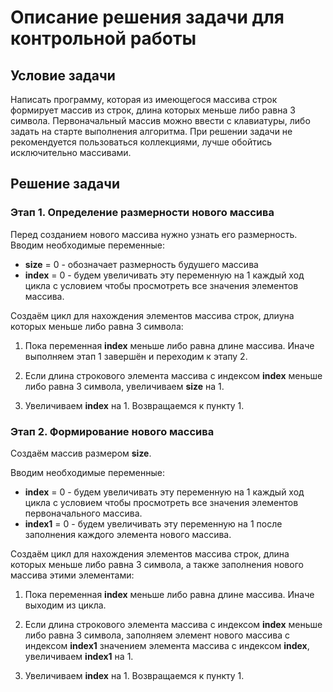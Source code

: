 # Описание решения задачи для контрольной работы
## Условие задачи

Написать программу, которая из имеющегося массива строк формирует массив из строк, длина которых меньше либо равна 3 символа. Первоначальный массив можно ввести с клавиатуры, либо задать на старте выполнения алгоритма. При решении задачи не рекомендуется пользоваться коллекциями, лучше обойтись исключительно массивами.

## Решение задачи 
### Этап 1. Определение размерности нового массива
Перед созданием нового массива нужно узнать его размерность.
Вводим необходимые переменные:
* **size** = 0 - обозначает размерность будушего массива
* **index** = 0 - будем увеличивать эту переменную на 1 каждый ход цикла с условием чтобы просмотреть все значения элементов массива.

Создаём цикл для нахождения элементов массива строк, длиyна которых меньше либо равна 3 символа:

1. Пока переменная **index** меньше либо равна длине массива. Иначе выполняем этап 1 завершён и переходим к этапу 2.

2. Если длина строкового элемента массива с индексом **index** меньше либо равна 3 символа, увеличиваем **size** на 1.

3. Увеличиваем **index** на 1. Возвращаемся к пункту 1.

### Этап 2. Формирование нового массива
Создаём массив размером **size**.

Вводим необходимые переменные:
* **index** = 0 - будем увеличивать эту переменную на 1 каждый ход цикла с условием чтобы просмотреть все значения элементов первоначального массива.
* **index1** = 0 - будем увеличивать эту переменную на 1 после заполнения каждого элемента нового массива.

Создаём цикл для нахождения элементов массива строк, длина которых меньше либо равна 3 символа, а также заполнения нового массива этими элементами:

1. Пока переменная **index** меньше либо равна длине массива. Иначе выходим из цикла.

2. Если длина строкового элемента массива с индексом **index** меньше либо равна 3 символа, заполняем элемент нового массива c индексом **index1** значением элемента массива с индексом **index**, увеличиваем **index1** на 1.

3. Увеличиваем **index** на 1. Возвращаемся к пункту 1.
